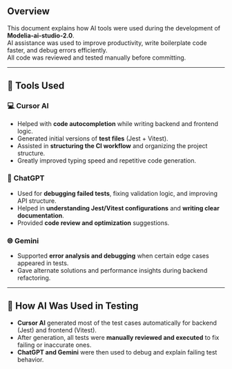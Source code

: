 ## Overview
This document explains how AI tools were used during the development of **Modelia-ai-studio-2.0**.  
AI assistance was used to improve productivity, write boilerplate code faster, and debug errors efficiently.  
All code was reviewed and tested manually before committing.

---

## 🧠 Tools Used

### 💻 **Cursor AI**
- Helped with **code autocompletion** while writing backend and frontend logic.  
- Generated initial versions of **test files** (Jest + Vitest).  
- Assisted in **structuring the CI workflow** and organizing the project structure.  
- Greatly improved typing speed and repetitive code generation.

### 🧩 **ChatGPT**
- Used for **debugging failed tests**, fixing validation logic, and improving API structure.  
- Helped in **understanding Jest/Vitest configurations** and **writing clear documentation**.  
- Provided **code review and optimization** suggestions.

### 🌐 **Gemini**
- Supported **error analysis and debugging** when certain edge cases appeared in tests.  
- Gave alternate solutions and performance insights during backend refactoring.

---

## 🧪 How AI Was Used in Testing

- **Cursor AI** generated most of the test cases automatically for backend (Jest) and frontend (Vitest).  
- After generation, all tests were **manually reviewed and executed** to fix failing or inaccurate ones.  
- **ChatGPT and Gemini** were then used to debug and explain failing test behavior.
